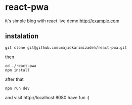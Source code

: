 # react-pwa
it's simple blog with react
live demo http://example.com


instalation
-----------

    git clone git@github.com:majidkarimizadeh/react-pwa.git
    
then 

    cd ./react-pwa
    npm install

after that 

    npm run dev
and visit http://localhost:8080
have fun :)

    